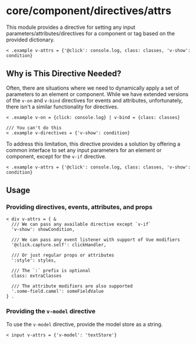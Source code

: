 # core/component/directives/attrs

This module provides a directive for setting any input parameters/attributes/directives for a component or tag based on
the provided dictionary.

```
< .example v-attrs = {'@click': console.log, class: classes, 'v-show': condition}
```

## Why is This Directive Needed?

Often, there are situations where we need to dynamically apply a set of parameters to an element or component.
While we have extended versions of the `v-on` and `v-bind` directives for events and attributes,
unfortunately, there isn't a similar functionality for directives.

```
< .example v-on = {click: console.log} | v-bind = {class: classes}

/// You can't do this
< .example v-directives = {'v-show': condition}
```

To address this limitation, this directive provides a solution by offering a common interface to set any input
parameters for an element or component, except for the `v-if` directive.

```
< .example v-attrs = {'@click': console.log, class: classes, 'v-show': condition}
```

## Usage

### Providing directives, events, attributes, and props

```
< div v-attrs = { &
  /// We can pass any available directive except `v-if`
  'v-show': showCondition,

  /// We can pass any event listener with support of Vue modifiers
  '@click.capture.self': clickHandler,

  /// Or just regular props or attributes
  ':style': styles,

  /// The `:` prefix is optional
  class: extraClasses

  /// The attribute modifiers are also supported
  '.some-field.camel': someFieldValue
} .
```

### Providing the `v-model` directive

To use the `v-model` directive, provide the model store as a string.

```
< input v-attrs = {'v-model': 'textStore'}
```
